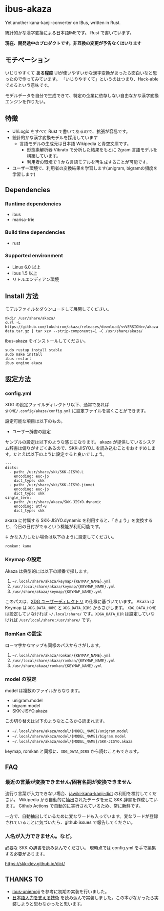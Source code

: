 # ibus-akaza

Yet another kana-kanji-converter on IBus, written in Rust.

統計的かな漢字変換による日本語IMEです。
Rust で書いています。

**現在、開発途中のプロダクトです。非互換の変更が予告なくはいります**

## モチベーション

いじりやすくて **ある程度** UIが使いやすいかな漢字変換があったら面白いなと思ったので作ってみています。
「いじりやすくて」というのはつまり、Hack-able であるという意味です。

モデルデータを自分で生成できて、特定の企業に依存しない自由なかな漢字変換エンジンを作りたい。

## 特徴

* UI/Logic をすべて Rust で書いてあるので、拡張が容易です。
* 統計的かな漢字変換モデルを採用しています
    * 言語モデルの生成元は日本語 Wikipedia と青空文庫です。
        * 形態素解析器 Vibrato で分析した結果をもとに 2gram 言語モデルを構築しています。
        * 利用者の環境で 1 から言語モデルを再生成することが可能です。
* ユーザー環境で、利用者の変換結果を学習します(unigram, bigramの頻度を学習します)

## Dependencies

### Runtime dependencies

* ibus
* marisa-trie

### Build time dependencies

* rust

### Supported environment

* Linux 6.0 以上
* ibus 1.5 以上
* リトルエンディアン環境

## Install 方法

モデルファイルをダウンロードして展開してください。

    mkdir /usr/share/akaza/
    curl -L https://github.com/tokuhirom/akaza/releases/download/<<VERSION>>/akaza-data.tar.gz | tar xzv --strip-components=1 -C /usr/share/akaza/

ibus-akaza をインストールしてください。

    sudo rustup install stable
    sudo make install
    ibus restart
    ibus engine akaza

## 設定方法

### config.yml

XDG の設定ファイルディレクトリ以下、通常であれば `$HOME/.config/akaza/config.yml` に設定ファイルを書くことができます。

設定可能な項目は以下のもの。

* ユーザー辞書の設定

サンプルの設定は以下のような感じになります。
akaza が提供しているシステム辞書は偏りがすごくあるので、SKK-JISYO.L を読み込むことをおすすめします。たとえば以下のように設定すると良いでしょう。

    ---
    dicts:
      - path: /usr/share/skk/SKK-JISYO.L
        encoding: euc-jp
        dict_type: skk
      - path: /usr/share/skk/SKK-JISYO.jinmei
        encoding: euc-jp
        dict_type: skk
    single_term:
      - path: /usr/share/akaza/SKK-JISYO.dynamic
        encoding: utf-8
        dict_type: skk

akaza に付属する SKK-JISYO.dynamic を利用すると、「きょう」を変換すると、今日の日付がでるという機能が利用可能です。

↓ かな入力したい場合は以下のように設定してください。

    romkan: kana

### Keymap の設定


Akaza は典型的には以下の順番で探します。

1. `~/.local/share/akaza/keymap/{KEYMAP_NAME}.yml`
2. `/usr/local/share/akaza/keymap/{KEYMAP_NAME}.yml`
3. `/usr/share/akaza/keymap/{KEYMAP_NAME}.yml`

このパスは、[XDG ユーザーディレクトリ](https://wiki.archlinux.jp/index.php/XDG_%E3%83%A6%E3%83%BC%E3%82%B6%E3%83%BC%E3%83%87%E3%82%A3%E3%83%AC%E3%82%AF%E3%83%88%E3%83%AA) の仕様に基づいています。
Akaza は Keymap は `XDG_DATA_HOME` と `XDG_DATA_DIRS` からさがします。
`XDG_DATA_HOME` は設定していなければ `~/.local/share/` です。`XDGA_DATA_DIR` は設定していなければ `/usr/local/share:/usr/share/` です。

### RomKan の設定

ローマ字かなマップも同様のパスからさがします。

1. `~/.local/share/akaza/romkan/{KEYMAP_NAME}.yml`
2. `/usr/local/share/akaza/romkan/{KEYMAP_NAME}.yml`
3. `/usr/share/akaza/romkan/{KEYMAP_NAME}.yml`

### model の設定

model は複数のファイルからなります。

- unigram.model
- bigram.model
- SKK-JISYO.akaza

この切り替えは以下のようなところから読まれます。

- `~/.local/share/akaza/model/{MODEL_NAME}/unigram.model`
- `~/.local/share/akaza/model/{MODEL_NAME}/bigram.model`
- `~/.local/share/akaza/model/{MODEL_NAME}/SKK-JISYO.akaza`

keymap, romkan と同様に、`XDG_DATA_DIRS` から読むこともできます。

## FAQ

### 最近の言葉が変換できません/固有名詞が変換できません

流行り言葉が入力できない場合、[jawiki-kana-kanji-dict](https://github.com/tokuhirom/jawiki-kana-kanji-dict) の利用を検討してください。
Wikipedia から自動的に抽出されたデータを元に SKK 辞書を作成しています。
Github Actions で自動的に実行されているため、常に新鮮です。

一方で、自動抽出しているために変なワードも入っています。変なワードが登録されていることに気づいたら、github issues で報告してください。

### 人名が入力できません。など。

必要な SKK の辞書を読み込んでください。
現時点では config.yml を手で編集する必要があります。

https://skk-dev.github.io/dict/

## THANKS TO

* [ibus-uniemoji](https://github.com/salty-horse/ibus-uniemoji) を参考に初期の実装を行いました。
* [日本語入力を支える技術](https://gihyo.jp/book/2012/978-4-7741-4993-6) を読み込んで実装しました。この本がなかったら実装しようと思わなかったと思います。

